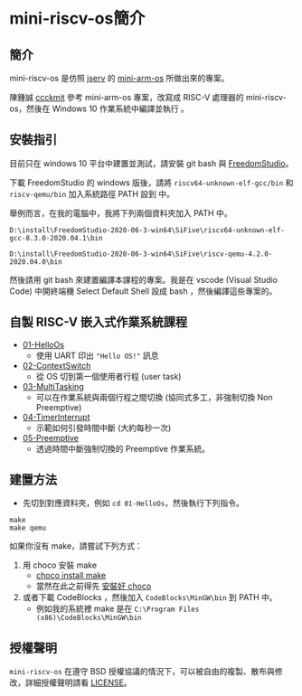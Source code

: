 # mini-riscv-os簡介

## 簡介

mini-riscv-os 是仿照 [jserv](https://github.com/jserv) 的 [mini-arm-os](https://github.com/jserv/mini-arm-os) 所做出來的專案。

陳鍾誠 [ccckmit](https://github.com/ccckmit) 參考 mini-arm-os 專案，改寫成 RISC-V 處理器的 mini-riscv-os，然後在 Windows 10 作業系統中編譯並執行 。

## 安裝指引

目前只在 windows 10 平台中建置並測試，請安裝 git bash 與 [FreedomStudio](https://www.sifive.com/software)。

下載 FreedomStudio 的 windows 版後，請將 `riscv64-unknown-elf-gcc/bin` 和 `riscv-qemu/bin` 加入系統路徑 PATH 設到 中。

舉例而言，在我的電腦中，我將下列兩個資料夾加入 PATH 中。

```
D:\install\FreedomStudio-2020-06-3-win64\SiFive\riscv64-unknown-elf-gcc-8.3.0-2020.04.1\bin

D:\install\FreedomStudio-2020-06-3-win64\SiFive\riscv-qemu-4.2.0-2020.04.0\bin
```

然後請用 git bash 來建置編譯本課程的專案。我是在 vscode (Visual Studio Code) 中開終端機 Select Default Shell 設成 bash ，然後編譯這些專案的。

## 自製 RISC-V 嵌入式作業系統課程

* [01-HelloOs](../01-HelloOs/)
  - 使用 UART 印出 `"Hello OS!"` 訊息
* [02-ContextSwitch](../02-ContextSwitch/)
  - 從 OS 切到第一個使用者行程 (user task)
* [03-MultiTasking](../03-MultiTasking)
  - 可以在作業系統與兩個行程之間切換 (協同式多工，非強制切換 Non Preemptive)
* [04-TimerInterrupt](../04-TimerInterrupt)
  - 示範如何引發時間中斷 (大約每秒一次)
* [05-Preemptive](../05-Preemptive)
  - 透過時間中斷強制切換的 Preemptive 作業系統。

## 建置方法

* 先切到對應資料夾，例如 `cd 01-HelloOs`，然後執行下列指令。

```
make
make qemu
```

如果你沒有 make，請嘗試下列方式：

1. 用 choco 安裝 make
    * [choco install make](https://chocolatey.org/packages/make)
    * 當然在此之前得先 [安裝好 choco](https://chocolatey.org/install)
2. 或者下載 CodeBlocks ，然後加入 `CodeBlocks\MinGW\bin` 到 PATH 中。
    * 例如我的系統裡 make 是在 `C:\Program Files (x86)\CodeBlocks\MinGW\bin`

## 授權聲明

`mini-riscv-os` 在遵守 BSD 授權協議的情況下，可以被自由的複製、散布與修改，詳細授權聲明請看 [LICENSE](../../LICENSE)。
